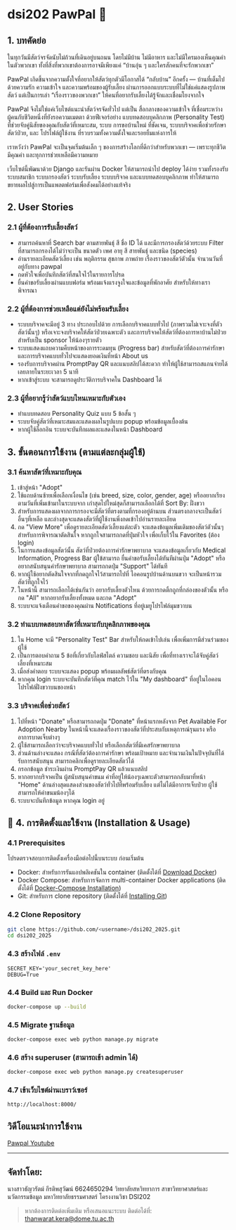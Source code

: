 # dsi202 PawPal 🐾 

## 1. บทคัดย่อ

ในทุกวันมีสัตว์จรจัดนับไม่ถ้วนที่เดินอยู่บนถนน โดยไม่มีบ้าน ไม่มีอาหาร และไม่มีใครมองเห็นคุณค่าในตัวพวกเขา
ทั้งที่สิ่งที่พวกเขาต้องการอาจมีเพียงแค่ “บ้านอุ่น ๆ และใครสักคนที่จะรักพวกเขา”

PawPal เกิดขึ้นจากความตั้งใจที่อยากให้สัตว์ทุกตัวมีโอกาสได้ “กลับบ้าน” อีกครั้ง — บ้านที่เต็มไปด้วยความรัก ความเข้าใจ และความพร้อมของผู้รับเลี้ยง ผ่านการออกแบบระบบที่ไม่ใช่แค่แสดงรูปภาพสัตว์ แต่เป็นการเล่า “เรื่องราวของพวกเขา” ให้คนที่อยากรับเลี้ยงได้รู้จักและเชื่อมโยงจากใจ

PawPal จึงไม่ใช่แค่เว็บไซต์แนะนำสัตว์จรจัดทั่วไป แต่เป็น สื่อกลางของความเข้าใจ ที่เชื่อมระหว่างผู้คนกับชีวิตหนึ่งที่ยังรอความเมตตา ด้วยฟีเจอร์อย่าง แบบทดสอบบุคลิกภาพ (Personality Test) ที่ช่วยจับคู่นิสัยของคุณกับสัตว์ที่เหมาะสม, ระบบ การขอบ้านใหม่ ที่ชัดเจน, ระบบบริจาคเพื่อช่วยรักษาสัตว์ป่วย, และ โปรไฟล์ผู้ใช้งาน ที่รวบรวมทั้งความตั้งใจและรอยยิ้มแห่งการให้

เราหวังว่า PawPal จะเป็นจุดเริ่มต้นเล็ก ๆ ของการสร้างโลกที่ดีกว่าสำหรับพวกเขา — เพราะทุกชีวิตมีคุณค่า และทุกการช่วยเหลือมีความหมาย

เว็บไซต์นี้พัฒนาด้วย Django และรันผ่าน Docker ให้สามารถนำไป deploy ได้ง่าย รวมทั้งรองรับระบบสมาชิก ระบบกรองสัตว์ ระบบรับเลี้ยง ระบบบริจาค และแบบทดสอบบุคลิกภาพ ทำให้สามารถขยายผลไปสู่การเป็นแพลตฟอร์มเพื่อสังคมได้อย่างแท้จริง

## 2. User Stories

### 2.1 ผู้ที่ต้องการรับเลี้ยงสัตว์

* สามารถค้นหาที่ Search bar ตามสายพันธุ์ สี ชื่อ ID ได้ และมีการกรองสัตว์ด้วยระบบ Filter ที่สามารถกรองได้ไม่ว่าจะเป็น ขนาดตัว เพศ อายุ สี สายพันธุ์ และชนิด (species)
* อ่านรายละเอียดสัตว์เลี้ยง เช่น พฤติกรรม สุขภาพ ภาพถ่าย เรื่องราวของสัตว์ตัวนั้น จำนวนวันที่อยู่กับทาง pawpal
* กดหัวใจเพื่อบันทึกสัตว์ที่สนใจไว้ในรายการโปรด
* ยื่นคำขอรับเลี้ยงผ่านแบบฟอร์ม พร้อมแจ้งแรงจูงใจและข้อมูลที่พักอาศัย สำหรับให้ทางเราพิจารณา

### 2.2 ผู้ที่ต้องการช่วยเหลือแต่ยังไม่พร้อมรับเลี้ยง

* ระบบบริจาคจะมีอยู่ 3 ทาง ประกอบไปด้วย การเลือกบริจาคแบบทั่วไป (ภาพรวมไม่เจาะจงที่ตัวสัตว์นั้นๆ) หรือเจาะจงบริจาคให้สัตว์ป่วยเฉพาะตัว และการบริจาคให้สัตว์ที่ต้องการหาบ้านไม่ป่วย สำหรับเป็น sponsor ให้น้องๆรายตัว
* ระบบแสดงแถบความคืบหน้าของการระดมทุน (Progress bar) สำหรับสัตว์ที่ต้องการค่ารักษา และการบริจาคแบบทั่วไปจะแสดงยอดเงินที่หน้า About us
* รองรับการบริจาคผ่าน PromptPay QR และแนบสลิปได้สะดวก ทำให้ผู้ใช้สามารถสแกนจ่ายได้เลยภายในระยะเวลา 5 นาที 
* หากเข้าสู่ระบบ จะสามารถดูประวัติการบริจาคใน Dashboard ได้

### 2.3 ผู้ที่อยากรู้ว่าสัตว์แบบไหนเหมาะกับตัวเอง

* ทำแบบทดสอบ Personality Quiz แบบ 5 ข้อสั้น ๆ
* ระบบจับคู่สัตว์ที่เหมาะสมและแสดงผลในรูปแบบ popup พร้อมข้อมูลเบื้องต้น
* หากผู้ใช้ล็อกอิน ระบบจะบันทึกผลและแสดงในหน้า Dashboard

## 3. ขั้นตอนการใช้งาน (ตามแต่ละกลุ่มผู้ใช้)

### 3.1 ค้นหาสัตว์ที่เหมาะกับคุณ

1. เข้าสู่หน้า "Adopt"
2. ใช้แถบด้านซ้ายเพื่อเลือกเงื่อนไข (เช่น breed, size, color, gender, age) หรืออยากเรียงตามวันที่เพิ่มเข้ามาในระบบจาก เก่าสุดไปใหม่สุดก็สามารถเลือกได้ที่ Sort By: ฝั่งขวา
3. สำหรับการแสดงผลจากการกรองจะมีสัตว์ที่ตรงตามที่กรองอยู่ด้านบน ส่วนตรงกลางจะเป็นสัตว์อื่นๆที่เหลือ และล่างสุดจะแสดงสัตว์ที่ผู้ใช้งานพึ่งกดเข้าไปอ่านรายละเอียด
4. กด "View More" เพื่อดูรายละเอียดสัตว์เลี้ยงแต่ละตัว จะแสดงข้อมูลเพิ่มเติมของสัตว์ตัวนั้นๆ สำหรับการพิจารณาตัดสินใจ หากถูกใจสามารถกดที่ปุ่มหัวใจ เพื่อเก็บไว้ใน Favorites (ต้อง login)
5. ในการแสดงข้อมูลสัตว์นั้น สัตว์ที่ป่วยต้องการค่ารักษาพยาบาล จะแสดงข้อมูลเกี่ยวกับ Medical Information, Progress Bar ผู้ใข้สามารถ ยื่นคำขอรับเลี้ยงได้ทันทีผ่านปุ่ม "Adopt" หรือ อยากสนับสนุนค่ารักษาพยาบาล สามารถกดปุ่ม "Support" ได้ทันที
6. หากผู้ใช้อยากตัดสินใจจากที่กดถูกใจไว้สามารถไปที่ ไอคอนรูปบ้านด้านบนขวา จะเป็นหน้ารวมสัตว์ที่ถูกใจไว้
7. ในหน้านี้ สามารถเลือกได้เช่นกันว่า อยากรับเลี้ยงตัวไหน ด้วยการกดติ้กถูกที่กล่องของตัวนั้น หรือกด "All" หากอยากรับเลี้ยงทั้งหมด และกด "Adopt"
8. ระบบจะแจ้งเตือนคำขอของคุณผ่าน Notifications ที่อยู่เมยูโปรไฟล์มุมขวาบน

### 3.2 ทำแบบทดสอบหาสัตว์ที่เหมาะกับบุคลิกภาพของคุณ

1. ใน Home จะมี "Personality Test" Bar สำหรับให้กดเข้าไปเล่น เพื่อเพิ่มการมีส่วนร่วมของผู้ใช้
2. เป็นการตอบคำถาม 5 ข้อที่เกี่ยวกับไลฟ์สไตล์ ความชอบ และนิสัย เพื่อที่ทางเราจะได้จับคู่สัตว์เลี้ยงที่เหมาะสม
3. เมื่อส่งคำตอบ ระบบจะแสดง popup พร้อมผลลัพธ์สัตว์ที่ตรงกับคุณ
4. หากคุณ login ระบบจะบันทึกสัตว์ที่คุณ match ไว้ใน "My dashboard" ที่อยู่ในไอคอนโปรไฟล์ฝั่งขวาบนของหน้า

### 3.3 บริจาคเพื่อช่วยสัตว์

1. ไปที่หน้า "Donate" หรือสามารถกดปุ่ม "Donate" ที่หน้าแรกหลังจาก Pet Available For Adoption Nearby ในหน้านี้จะแสดงเรื่องราวของสัตว์ที่ประสบกับเหตุการณ์รุนแรง หรืออาการบาดเจ็บต่างๆ
2. ผู้ใช้สามารถเลือกว่าจะบริจาคแบบทั่วไป หรือเลือกสัตว์ที่มีเคสรักษาพยาบาล
3. ส่วนด้านล่างจะแสดง กรณีที่สัตว์ต้องการค่ารักษา พร้อมเป้าหมาย และจำนวนเงินในปัจจุบันที่ได้รับการสนับสนุน สามารถคลิกเพื่อดูรายละเอียดสัตว์ได้
4. กรอกข้อมูล ชำระเงินผ่าน PromptPay QR แล้วแนบสลิป
5. หากอยากบริจาคเป็น ผู้สนับสนุนค่าขนม ค่าที่อยู่ให้น้องๆเฉพาะตัวสามารถกลับมาที่หน้า "Home" ด้านล่างสุดแสดงส่วนของสัตว์ทั่วไปที่พร้อมรับเลี้ยง แต่ไม่ได้มีอาการเจ็บป่วย ผู้ใช้สามารถให้ค่าขนมน้องๆได้
5. ระบบจะบันทึกข้อมูล หากคุณ login อยู่

## 📗 4. การติดตั้งและใช้งาน (Installation & Usage)

### 4.1 Prerequisites

โปรดตรวจสอบการติดตั้งเครื่องมือต่อไปนี้บนระบบ ก่อนเริ่มต้น
* Docker: สำหรับการรันแอปพลิเคชันใน container (ติดตั้งได้ที่ [Download Docker](https://docs.docker.com/get-started/get-docker/))
* Docker Compose: สำหรับการจัดการ multi-container Docker applications (ติดตั้งได้ที่ [Docker-Compose Installation](https://docs.docker.com/compose/install/))
* Git: สำหรับการ clone repository (ติดตั้งได้ที่ [Installing Git](https://git-scm.com/book/en/v2/Getting-Started-Installing-Git))

### 4.2 Clone Repository

```bash
git clone https://github.com/<username>/dsi202_2025.git
cd dsi202_2025
```

### 4.3 สร้างไฟล์ `.env`

```dotenv
SECRET_KEY='your_secret_key_here'
DEBUG=True
```

### 4.4 Build และ Run Docker

```bash
docker-compose up --build
```

### 4.5 Migrate ฐานข้อมูล

```bash
docker-compose exec web python manage.py migrate
```

### 4.6 สร้าง superuser (สามารถเข้า admin ได้)

```bash
docker-compose exec web python manage.py createsuperuser
```

### 4.7 เข้าเว็บไซต์ผ่านเบราว์เซอร์

```http
http://localhost:8000/
```

## วิดีโอแนะนำการใช้งาน

[Pawpal Youtube](https://youtu.be/boMJNRZz-Qs?si=G15ldWmpKJBOZWwI)

---
## จัดทำโดย:
 นางสาวธัญวรัตม์ กีรติพสุวัฒน์ 6624650294
วิทยาลัยสหวิทยาการ สาขาวิทยาศาสตร์และนวัตกรรมข้อมูล มหาวิทยาลัยธรรมศาสตร์
โครงงานวิชา DSI202

> หากต้องการติดต่อเพิ่มเติม หรือเสนอแนะระบบ ติดต่อได้ที่: [thanwarat.kera@dome.tu.ac.th](mailto:thanwarat.kera@dome.tu.ac.th)

